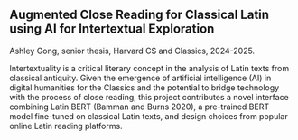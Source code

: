 ## Augmented Close Reading for Classical Latin using AI for Intertextual Exploration

Ashley Gong, senior thesis, Harvard CS and Classics, 2024-2025.

Intertextuality is a critical literary concept in the analysis of Latin texts from classical antiquity. Given the emergence of artificial intelligence (AI) in digital humanities for the Classics and the potential to bridge technology with the process of close reading, this project contributes a novel interface combining Latin BERT (Bamman and Burns 2020), a pre-trained BERT model fine-tuned on classical Latin texts, and design choices from popular online Latin reading platforms.
